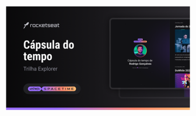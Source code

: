 <p align= "center">
  <img src="assets/.github/preview.png"  alt="demostração do projeto" width:"100%" />

</P>

